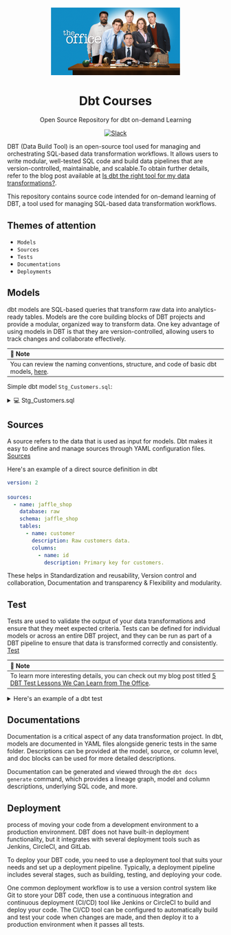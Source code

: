 <html>
    <p align="center"> 
        <img src="https://github.com/Abdullahi-Ahmed/The_Office/blob/main/resources/the_office.png" alt="the Office Profile" width="300">
    </p>
    <h1 align="center">
        Dbt Courses
    </h1>
    <p align="center">
        Open Source Repository for dbt on-demand Learning
    </p>
    <p align="center">
        <a href="https://www.getdbt.com/community/join-the-community/">
            <img src="https://img.shields.io/badge/slack-join_chat.svg?logo=slack&style=social" alt="Slack" />
        </a>
    </p>
</html> 

DBT (Data Build Tool) is an open-source tool used for managing and orchestrating SQL-based data transformation workflows. It allows users to write modular, well-tested SQL code and build data pipelines that are version-controlled, maintainable, and scalable.To obtain further details, refer to the blog post available at [Is dbt the right tool for my data transformations?](https://www.getdbt.com/blog/is-dbt-the-right-tool-for-my-data-transformations/).  
  
This repository contains source code intended for on-demand learning of DBT, a tool used for managing SQL-based data transformation workflows.  


## Themes of attention
* `Models`
* `Sources`
* `Tests`  
* `Documentations`
* `Deployments`  

## Models
dbt models are SQL-based queries that transform raw data into analytics-ready tables. Models are the core building blocks of DBT projects and provide a modular, organized way to transform data. One key advantage of using models in DBT is that they are version-controlled, allowing users to track changes and collaborate effectively.  

| **📝 Note** |
|:---------|
| You can review the naming conventions, structure, and code of basic dbt models, [here](https://github.com/Abdullahi-Ahmed/The_Office/tree/main/models). |  

Simple dbt model `Stg_Customers.sql`:

<details>

<summary>💻 Stg_Customers.sql</summary>

---

```sql
    with customers as (

        select 
            id as customer_id,
            first_name,
            last_name

        from raw.jaffle_shop.customer
    )

    select * from customers
```

---

</details>  


## Sources
A source refers to the data that is used as input for models. Dbt makes it easy to define and manage sources through YAML configuration files. [Sources](https://docs.getdbt.com/docs/build/sources)  

Here's an example of a direct source definition in dbt  
```yaml
version: 2

sources:
  - name: jaffle_shop
    database: raw
    schema: jaffle_shop
    tables:
      - name: customer
        description: Raw customers data.
        columns:
          - name: id
            description: Primary key for customers.

```
These helps in Standardization and reusability, Version control and collaboration, Documentation and transparency & Flexibility and modularity.  

## Test
Tests are used to validate the output of your data transformations and ensure that they meet expected criteria. Tests can be defined for individual models or across an entire DBT project, and they can be run as part of a DBT pipeline to ensure that data is transformed correctly and consistently. [Test](https://docs.getdbt.com/docs/build/tests)  

| **📝 Note** |
|:---------|
| To learn more interesting details, you can check out my blog post titled [5 DBT Test Lessons We Can Learn from The Office](https://medium.com/@aaomar/5-dbt-tests-lessons-we-can-learn-from-the-office-7b177b2eb031). |  

<details>

<summary> Here's an example of a dbt test </summary>

---

```yml
version: 2

models:
  - name: orders
    columns:
      - name: order_id
        tests:
          - unique
          - not_null

```

---

</details>  

## Documentations
Documentation is a critical aspect of any data transformation project. In dbt, models are documented in YAML files alongside generic tests in the same folder. Descriptions can be provided at the model, source, or column level, and doc blocks can be used for more detailed descriptions.  

Documentation can be generated and viewed through the  `dbt docs generate`  command, which provides a lineage graph, model and column descriptions, underlying SQL code, and more.  

## Deployment
process of moving your code from a development environment to a production environment. DBT does not have built-in deployment functionality, but it integrates with several deployment tools such as Jenkins, CircleCI, and GitLab.

To deploy your DBT code, you need to use a deployment tool that suits your needs and set up a deployment pipeline. Typically, a deployment pipeline includes several stages, such as building, testing, and deploying your code.

One common deployment workflow is to use a version control system like Git to store your DBT code, then use a continuous integration and continuous deployment (CI/CD) tool like Jenkins or CircleCI to build and deploy your code. The CI/CD tool can be configured to automatically build and test your code when changes are made, and then deploy it to a production environment when it passes all tests.
